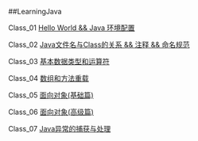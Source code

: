 ##LearningJava

Class_01 [Hello World && Java 环境配置](./Class_01)

Class_02 [Java文件名与Class的关系 && 注释 && 命名规范](./Class_02)

Class_03 [基本数据类型和运算符](./Class_03)

Class_04 [数组和方法重载](./Class_04)

Class_05 [面向对象(基础篇)](./Class_05)

Class_06 [面向对象(高级篇)](./Class_06)

Class_07 [Java异常的捕获与处理](./Class_07)
